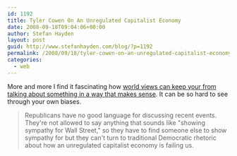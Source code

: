 ```yaml
---
id: 1192
title: Tyler Cowen On An Unregulated Capitalist Economy
date: 2008-09-18T09:04:06+00:00
author: Stefan Hayden
layout: post
guid: http://www.stefanhayden.com/blog/?p=1192
permalink: /2008/09/18/tyler-cowen-on-an-unregulated-capitalist-economy/
categories:
  - web
---
```

More and more I find it fascinating how <a href="http://www.marginalrevolution.com/marginalrevolution/2008/09/sarah-palin-on.html">world views can keep your from talking about something in a way that makes sense</a>. It can be so hard to see through your own biases.

<blockquote>Republicans have no good language for discussing recent events.  They're not allowed to say anything that sounds like "showing sympathy for Wall Street," so they have to find someone else to show sympathy for but they can't turn to traditional Democratic rhetoric about how an unregulated capitalist economy is failing us.</blockquote>

